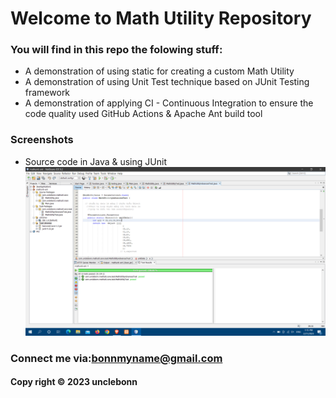 # Welcome to Math Utility Repository

### You will find in this repo the folowing stuff:
* A demonstration of using static for creating a custom Math Utility
* A demonstration of using Unit Test technique based on JUnit Testing framework
* A demonstration of applying CI - Continuous Integration to ensure the code quality used GitHub Actions & Apache Ant build tool
### Screenshots
* Source code in Java & using JUnit
![source code with junit](https://github.com/UncleBonn/mathunti-ant/blob/main/screenshots/source-code-with-junit.png)

### Connect me via:bonnmyname@gmail.com	

#### Copy right &#169; 2023 unclebonn 